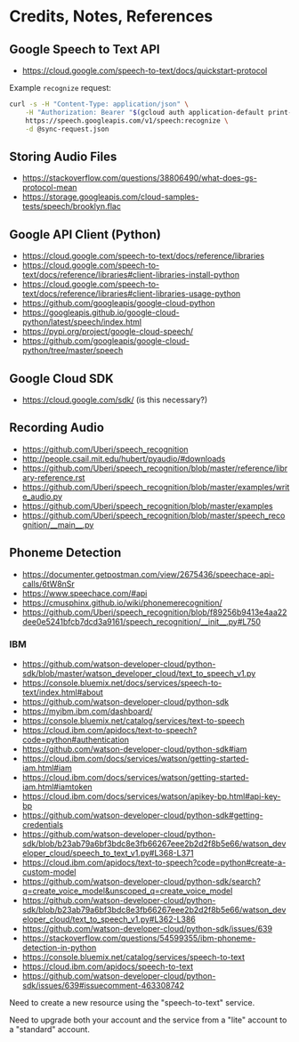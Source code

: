 # Credits, Notes, References

## Google Speech to Text API

  + https://cloud.google.com/speech-to-text/docs/quickstart-protocol


Example `recognize` request:

```sh
curl -s -H "Content-Type: application/json" \
    -H "Authorization: Bearer "$(gcloud auth application-default print-access-token) \
    https://speech.googleapis.com/v1/speech:recognize \
    -d @sync-request.json
```

## Storing Audio Files

  + https://stackoverflow.com/questions/38806490/what-does-gs-protocol-mean
  + https://storage.googleapis.com/cloud-samples-tests/speech/brooklyn.flac

## Google API Client (Python)

  + https://cloud.google.com/speech-to-text/docs/reference/libraries
  + https://cloud.google.com/speech-to-text/docs/reference/libraries#client-libraries-install-python
  + https://cloud.google.com/speech-to-text/docs/reference/libraries#client-libraries-usage-python
  + https://github.com/googleapis/google-cloud-python
  + https://googleapis.github.io/google-cloud-python/latest/speech/index.html
  + https://pypi.org/project/google-cloud-speech/
  + https://github.com/googleapis/google-cloud-python/tree/master/speech


## Google Cloud SDK

  + https://cloud.google.com/sdk/ (is this necessary?)

## Recording Audio

  + https://github.com/Uberi/speech_recognition
  + http://people.csail.mit.edu/hubert/pyaudio/#downloads
  + https://github.com/Uberi/speech_recognition/blob/master/reference/library-reference.rst
  + https://github.com/Uberi/speech_recognition/blob/master/examples/write_audio.py
  + https://github.com/Uberi/speech_recognition/blob/master/examples
  + https://github.com/Uberi/speech_recognition/blob/master/speech_recognition/__main__.py

## Phoneme Detection

  + https://documenter.getpostman.com/view/2675436/speechace-api-calls/6tW8nSr
  + https://www.speechace.com/#api
  + https://cmusphinx.github.io/wiki/phonemerecognition/
  + https://github.com/Uberi/speech_recognition/blob/f89256b9413e4aa22dee0e5241bfcb7dcd3a9161/speech_recognition/__init__.py#L750


### IBM

  + https://github.com/watson-developer-cloud/python-sdk/blob/master/watson_developer_cloud/text_to_speech_v1.py
  + https://console.bluemix.net/docs/services/speech-to-text/index.html#about
  + https://github.com/watson-developer-cloud/python-sdk
  + https://myibm.ibm.com/dashboard/
  + https://console.bluemix.net/catalog/services/text-to-speech
  + https://cloud.ibm.com/apidocs/text-to-speech?code=python#authentication
  + https://github.com/watson-developer-cloud/python-sdk#iam
  + https://cloud.ibm.com/docs/services/watson/getting-started-iam.html#iam
  + https://cloud.ibm.com/docs/services/watson/getting-started-iam.html#iamtoken
  + https://cloud.ibm.com/docs/services/watson/apikey-bp.html#api-key-bp
  + https://github.com/watson-developer-cloud/python-sdk#getting-credentials
  + https://github.com/watson-developer-cloud/python-sdk/blob/b23ab79a6bf3bdc8e3fb66267eee2b2d2f8b5e66/watson_developer_cloud/speech_to_text_v1.py#L368-L371
  + https://cloud.ibm.com/apidocs/text-to-speech?code=python#create-a-custom-model
  + https://github.com/watson-developer-cloud/python-sdk/search?q=create_voice_model&unscoped_q=create_voice_model
  + https://github.com/watson-developer-cloud/python-sdk/blob/b23ab79a6bf3bdc8e3fb66267eee2b2d2f8b5e66/watson_developer_cloud/text_to_speech_v1.py#L362-L386
  + https://github.com/watson-developer-cloud/python-sdk/issues/639
  + https://stackoverflow.com/questions/54599355/ibm-phoneme-detection-in-python
  + https://console.bluemix.net/catalog/services/speech-to-text
  + https://cloud.ibm.com/apidocs/speech-to-text
  + https://github.com/watson-developer-cloud/python-sdk/issues/639#issuecomment-463308742

Need to create a new resource using the "speech-to-text" service.

Need to upgrade both your account and the service from a "lite" account to a "standard" account.
